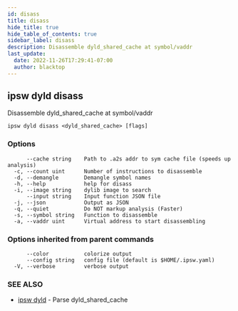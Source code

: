 ```yaml
---
id: disass
title: disass
hide_title: true
hide_table_of_contents: true
sidebar_label: disass
description: Disassemble dyld_shared_cache at symbol/vaddr
last_update:
  date: 2022-11-26T17:29:41-07:00
  author: blacktop
---
```

## ipsw dyld disass

Disassemble dyld_shared_cache at symbol/vaddr

```
ipsw dyld disass <dyld_shared_cache> [flags]
```

### Options

```
      --cache string    Path to .a2s addr to sym cache file (speeds up analysis)
  -c, --count uint      Number of instructions to disassemble
  -d, --demangle        Demangle symbol names
  -h, --help            help for disass
  -i, --image string    dylib image to search
      --input string    Input function JSON file
  -j, --json            Output as JSON
  -q, --quiet           Do NOT markup analysis (Faster)
  -s, --symbol string   Function to disassemble
  -a, --vaddr uint      Virtual address to start disassembling
```

### Options inherited from parent commands

```
      --color           colorize output
      --config string   config file (default is $HOME/.ipsw.yaml)
  -V, --verbose         verbose output
```

### SEE ALSO

* [ipsw dyld](/docs/cli/ipsw/dyld)	 - Parse dyld_shared_cache

